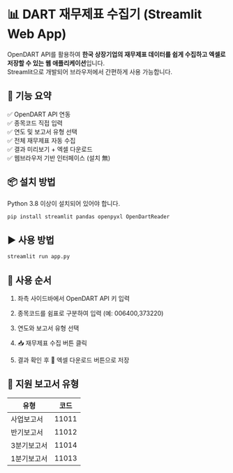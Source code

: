 # 📊 DART 재무제표 수집기 (Streamlit Web App)

OpenDART API를 활용하여 **한국 상장기업의 재무제표 데이터를 쉽게 수집하고 엑셀로 저장할 수 있는 웹 애플리케이션**입니다.  
Streamlit으로 개발되어 브라우저에서 간편하게 사용 가능합니다.

## 🚀 기능 요약

✅ OpenDART API 연동  
✅ 종목코드 직접 입력  
✅ 연도 및 보고서 유형 선택  
✅ 전체 재무제표 자동 수집  
✅ 결과 미리보기 + 엑셀 다운로드  
✅ 웹브라우저 기반 인터페이스 (설치 無)

## 📦 설치 방법

Python 3.8 이상이 설치되어 있어야 합니다.

```bash
pip install streamlit pandas openpyxl OpenDartReader
```

## ▶️ 사용 방법

```bash
streamlit run app.py
```

## 🧾 사용 순서

1. 좌측 사이드바에서 OpenDART API 키 입력

2. 종목코드를 쉼표로 구분하여 입력 (예: 006400,373220)

3. 연도와 보고서 유형 선택

4. 📥 재무제표 수집 버튼 클릭

5. 결과 확인 후 📁 엑셀 다운로드 버튼으로 저장

## 📑 지원 보고서 유형

| 유형        | 코드  |
| ----------- | ----- |
| 사업보고서  | 11011 |
| 반기보고서  | 11012 |
| 3분기보고서 | 11014 |
| 1분기보고서 | 11013 |
